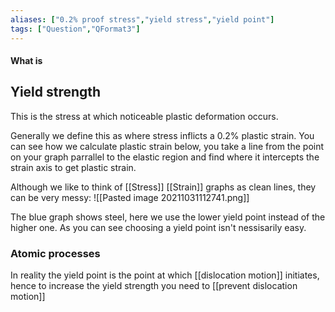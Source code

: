 ```yaml
---
aliases: ["0.2% proof stress","yield stress","yield point"]
tags: ["Question","QFormat3"]
---
```


#### What is
## Yield strength
This is the stress at which noticeable plastic deformation occurs.

Generally we define this as where stress inflicts a 0.2% plastic strain. You can see how we calculate plastic strain below, you take a line from the point on your graph parrallel to the elastic region and find where it intercepts the strain axis to get plastic strain.

Although we like to think of [[Stress]] [[Strain]] graphs as clean lines, they can be very messy:
![[Pasted image 20211031112741.png]]

The blue graph shows steel, here we use the lower yield point instead of the higher one. As you can see choosing a yield point isn't nessisarily easy.

### Atomic processes 
In reality the yield point is the point at which [[dislocation motion]] initiates, hence to increase the yield strength you need to [[prevent dislocation motion]]